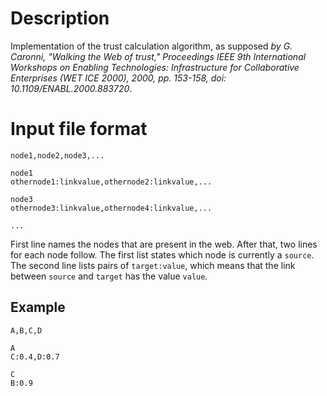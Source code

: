 # Description

Implementation of the trust calculation algorithm, as supposed *by G. Caronni, "Walking the Web of trust," Proceedings IEEE 9th International Workshops on Enabling Technologies: Infrastructure for Collaborative Enterprises (WET ICE 2000), 2000, pp. 153-158, doi: 10.1109/ENABL.2000.883720*.

# Input file format
```
node1,node2,node3,...

node1
othernode1:linkvalue,othernode2:linkvalue,...

node3
othernode3:linkvalue,othernode4:linkvalue,...

...
```
First line names the nodes that are present in the web.
After that, two lines for each node follow. The first list states which node is currently a `source`. The second line lists pairs of `target:value`, which means that the link between `source` and `target` has the value `value`.

## Example
```
A,B,C,D

A
C:0.4,D:0.7

C
B:0.9
```
